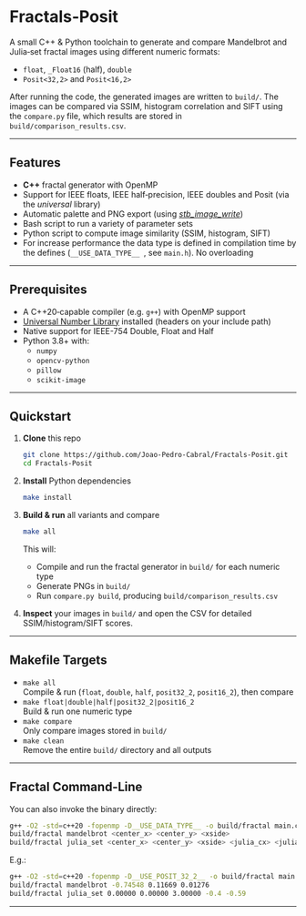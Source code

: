 # Fractals‑Posit

A small C++ & Python toolchain to generate and compare Mandelbrot and Julia‑set fractal images using different numeric formats:

- `float`, `_Float16` (half), `double`
- `Posit<32,2>` and `Posit<16,2>`

After running the code, the generated images are written to `build/`. The images can be compared via SSIM, histogram correlation and SIFT using the `compare.py` file, which results are stored in `build/comparison_results.csv`.

---

## Features

- **C++** fractal generator with OpenMP
- Support for IEEE floats, IEEE half‑precision, IEEE doubles and Posit (via the *universal* library)
- Automatic palette and PNG export (using [*stb\_image\_write*](https://github.com/nothings/stb/tree/master))
- Bash script to run a variety of parameter sets
- Python script to compute image similarity (SSIM, histogram, SIFT)
- For increase performance the data type is defined in compilation time by the defines (`__USE_DATA_TYPE__ `, see `main.h`). No overloading

---

## Prerequisites

- A C++20‑capable compiler (e.g. `g++`) with OpenMP support
- [Universal Number Library](https://github.com/stillwater-sc/universal) installed (headers on your include path)
- Native support for IEEE-754 Double, Float and Half
- Python 3.8+ with:
  - `numpy`
  - `opencv‑python`
  - `pillow`
  - `scikit‑image`

---

## Quickstart

1. **Clone** this repo

   ```bash
   git clone https://github.com/Joao-Pedro-Cabral/Fractals-Posit.git
   cd Fractals-Posit
   ```

2. **Install** Python dependencies

   ```bash
   make install
   ```

3. **Build & run** all variants and compare

   ```bash
   make all
   ```

   This will:

   - Compile and run the fractal generator in `build/` for each numeric type
   - Generate PNGs in `build/`
   - Run `compare.py build`, producing `build/comparison_results.csv`

4. **Inspect** your images in `build/` and open the CSV for detailed SSIM/histogram/SIFT scores.

---

## Makefile Targets

- `make all`\
  Compile & run (`float`, `double`, `half`, `posit32_2`, `posit16_2`), then compare
- `make float|double|half|posit32_2|posit16_2`\
  Build & run one numeric type
- `make compare`\
  Only compare images stored in `build/`
- `make clean`\
  Remove the entire `build/` directory and all outputs

---

## Fractal Command‑Line

You can also invoke the binary directly:

```bash
g++ -O2 -std=c++20 -fopenmp -D__USE_DATA_TYPE__ -o build/fractal main.cpp
build/fractal mandelbrot <center_x> <center_y> <xside>
build/fractal julia_set <center_x> <center_y> <xside> <julia_cx> <julia_cy>
```

E.g.:

```bash
g++ -O2 -std=c++20 -fopenmp -D__USE_POSIT_32_2__ -o build/fractal main.cpp
build/fractal mandelbrot -0.74548 0.11669 0.01276
build/fractal julia_set 0.00000 0.00000 3.00000 -0.4 -0.59
```

---
